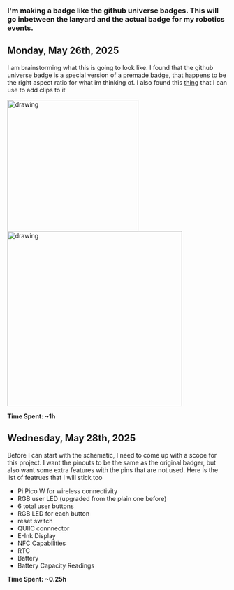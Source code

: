 ### I'm making a badge like the github universe badges. This will go inbetween the lanyard and the actual badge for my robotics events.

## Monday, May 26th, 2025
I am brainstorming what this is going to look like. I found that the github universe badge is a special version of a [premade badge](https://shop.pimoroni.com/products/badger-2040-w?variant=40514062221395), that happens to be the right aspect ratio for what im thinking of.
I also found this [thing](https://www.amazon.com/400Pcs-Premium-Straps-Holders-Badges/dp/B081FB4XFD?source=ps-sl-shoppingads-lpcontext&ref_=fplfs&gQT=1&th=1) that I can use to add clips to it

<img src="https://github.com/user-attachments/assets/cc70fc45-64e6-41ea-9bd3-0940b11b122b" alt="drawing" width="300"/>
<img src="https://github.com/user-attachments/assets/65a888f5-3a3a-4e66-82ea-ba23a63bdac5" alt="drawing" width="400"/>

**Time Spent: ~1h**

## Wednesday, May 28th, 2025
Before I can start with the schematic, I need to come up with a scope for this project. I want the pinouts to be the same as the original badger, but also want some extra features with the pins that are not used. Here is the list of featrues that I will stick too
- Pi Pico W for wireless connectivity
- RGB user LED (upgraded from the plain one before)
- 6 total user buttons
- RGB LED for each button
- reset switch
- QUIIC connnector
- E-Ink Display
- NFC Capabilities
- RTC
- Battery
- Battery Capacity Readings

**Time Spent: ~0.25h**
